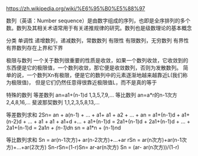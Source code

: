 https://zh.wikipedia.org/wiki/%E6%95%B0%E5%88%97

数列（英语：Number sequence）是由数字组成的序列，也即是全序排列的多个数。数列及其相关术语常用于有关递推规律的研究。数列也是级数理论的基本概念


分类
单调性  递增数列，递减数列，常数数列
有限性  有限数列，无穷数列
有界性   有界数列存在上界和下界

极限与数列
一个关于数列很重要的性质是收敛，如果一个数列收敛，它收敛到的东西便是它的极限值，一个数列收敛，那它便是收敛数列，否则为发散数列。
简单的说，一个数列Xn有极限，便是它的数列中的元素逐渐地越来越靠近L(我们称为极限值)，
 但是它们仍然任意得很靠近极限值L，而不是真的等于


特殊的数列
 等差数列  an=a1+(n-1)d     1,3,5,7,9,...
 等比数列  an=a*r的n-1次方   2,4,8,16,...
 斐波那契数列                1,1,2,3,5,8,13,...


等差数列求和
2Sn= an + a(n-1) + ... + a1+
     a1 + a2     + ... + an
   = a1+(n-1)d  + a1+(n-2)d + ... + a1 +
      a1        + a1+d      +...  + a1+(n-1)d
   = 2a1+(n-1)d + 2a1+(n-1)d + ... + 2a1+(n-1)d
   = 2a1*n + (n-1)d*n
sn = a1*n + (n-1)*n*d


等比数列求和
Sn = ar(n-1次方)+ ar(n-2次方)+...+ar
rSn = ar(n次方)+ar(n-1次方)+...+ar(2次方)
Sn-rSn=(1-r)Sn= ar-ar(n次方)
Sn = (ar- ar(n次方))/(1-r)